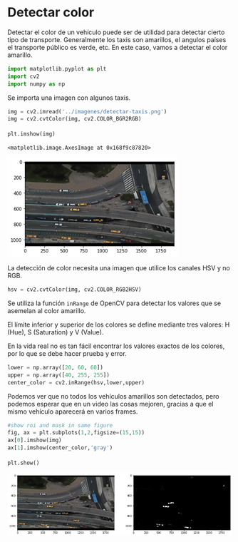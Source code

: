 # Detectar color
Detectar el color de un vehículo puede ser de utilidad para detectar cierto tipo de transporte. Generalmente los taxis son amarillos, el angulos países el transporte público es verde, etc. En este caso, vamos a detectar el color amarillo.


```python
import matplotlib.pyplot as plt
import cv2
import numpy as np
```

Se importa una imagen con algunos taxis.


```python
img = cv2.imread('../imagenes/detectar-taxis.png')
img = cv2.cvtColor(img, cv2.COLOR_BGR2RGB)

plt.imshow(img)
```




    <matplotlib.image.AxesImage at 0x168f9c87820>




    
![png](output_3_1.png)
    


La detección de color necesita una imagen que utilice los canales HSV y no RGB.


```python
hsv = cv2.cvtColor(img, cv2.COLOR_RGB2HSV)
```

Se utiliza la función `inRange` de OpenCV para detectar los valores que se asemelan al color amarillo.

El límite inferior y superior de los colores se define mediante tres valores: H (Hue), S (Saturation) y V (Value). 

En la vida real no es tan fácil encontrar los valores exactos de los colores, por lo que se debe hacer prueba y error. 


```python
lower = np.array([20, 60, 60])  
upper = np.array([40, 255, 255])
center_color = cv2.inRange(hsv,lower,upper)
```

Podemos ver que no todos los vehículos amarillos son detectados, pero podemos esperar que en un video las cosas mejoren, gracias a que el mismo vehículo aparecerá en varios frames.


```python
#show roi and mask in same figure
fig, ax = plt.subplots(1,2,figsize=(15,15))
ax[0].imshow(img)
ax[1].imshow(center_color,'gray')

plt.show()
```


    
![png](output_10_0.png)
    

